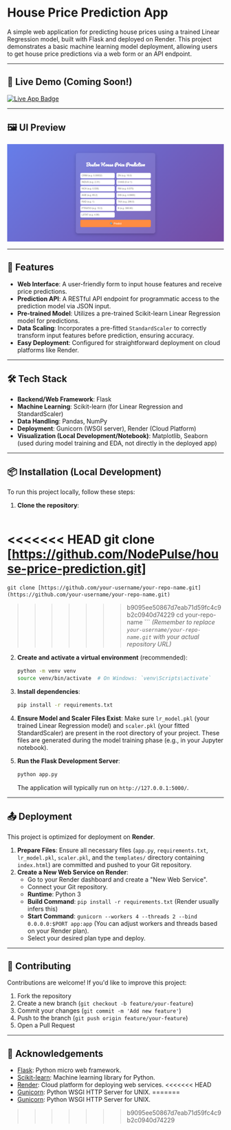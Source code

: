 # House Price Prediction App

A simple web application for predicting house prices using a trained Linear Regression model, built with Flask and deployed on Render. This project demonstrates a basic machine learning model deployment, allowing users to get house price predictions via a web form or an API endpoint.

---

## 🔗 Live Demo (Coming Soon!)

<p>
  <a href="https://house-price-prediction-sx3z.onrender.com/" target="_blank">
    <img src="https://img.shields.io/badge/🚀%20Live%20App-House%20Price%20Predictor-blueviolet?style=for-the-badge&logo=render&logoColor=white" alt="Live App Badge" />
  </a>
</p>

---

## 🖼️ UI Preview


![UI Preview Placeholder](./public/ui-preview.png)

---

## 🚀 Features

-   **Web Interface**: A user-friendly form to input house features and receive price predictions.
-   **Prediction API**: A RESTful API endpoint for programmatic access to the prediction model via JSON input.
-   **Pre-trained Model**: Utilizes a pre-trained Scikit-learn Linear Regression model for predictions.
-   **Data Scaling**: Incorporates a pre-fitted `StandardScaler` to correctly transform input features before prediction, ensuring accuracy.
-   **Easy Deployment**: Configured for straightforward deployment on cloud platforms like Render.

---

## 🛠️ Tech Stack

-   **Backend/Web Framework**: Flask
-   **Machine Learning**: Scikit-learn (for Linear Regression and StandardScaler)
-   **Data Handling**: Pandas, NumPy
-   **Deployment**: Gunicorn (WSGI server), Render (Cloud Platform)
-   **Visualization (Local Development/Notebook)**: Matplotlib, Seaborn (used during model training and EDA, not directly in the deployed app)

---

## 📦 Installation (Local Development)

To run this project locally, follow these steps:

1.  **Clone the repository**:

    ```bash
<<<<<<< HEAD
    git clone [https://github.com/NodePulse/house-price-prediction.git]
=======
    git clone [https://github.com/your-username/your-repo-name.git](https://github.com/your-username/your-repo-name.git)
>>>>>>> b9095ee50867d7eab71d59fc4c9b2c0940d74229
    cd your-repo-name
    ```
    *(Remember to replace `your-username/your-repo-name.git` with your actual repository URL)*

2.  **Create and activate a virtual environment** (recommended):

    ```bash
    python -m venv venv
    source venv/bin/activate  # On Windows: `venv\Scripts\activate`
    ```

3.  **Install dependencies**:

    ```bash
    pip install -r requirements.txt
    ```

4.  **Ensure Model and Scaler Files Exist**:
    Make sure `lr_model.pkl` (your trained Linear Regression model) and `scaler.pkl` (your fitted StandardScaler) are present in the root directory of your project. These files are generated during the model training phase (e.g., in your Jupyter notebook).

5.  **Run the Flask Development Server**:

    ```bash
    python app.py
    ```
    The application will typically run on `http://127.0.0.1:5000/`.

---

## 📤 Deployment

This project is optimized for deployment on **Render**.

1.  **Prepare Files**: Ensure all necessary files (`app.py`, `requirements.txt`, `lr_model.pkl`, `scaler.pkl`, and the `templates/` directory containing `index.html`) are committed and pushed to your Git repository.
2.  **Create a New Web Service on Render**:
    * Go to your Render dashboard and create a "New Web Service".
    * Connect your Git repository.
    * **Runtime**: Python 3
    * **Build Command**: `pip install -r requirements.txt` (Render usually infers this)
    * **Start Command**: `gunicorn --workers 4 --threads 2 --bind 0.0.0.0:$PORT app:app` (You can adjust workers and threads based on your Render plan).
    * Select your desired plan type and deploy.

---

## 🤝 Contributing

Contributions are welcome! If you'd like to improve this project:

1.  Fork the repository
2.  Create a new branch (`git checkout -b feature/your-feature`)
3.  Commit your changes (`git commit -m 'Add new feature'`)
4.  Push to the branch (`git push origin feature/your-feature`)
5.  Open a Pull Request

---

## 🙌 Acknowledgements

-   [Flask](https://flask.palletsprojects.com/): Python micro web framework.
-   [Scikit-learn](https://scikit-learn.org/): Machine learning library for Python.
-   [Render](https://render.com/): Cloud platform for deploying web services.
<<<<<<< HEAD
-   [Gunicorn](https://gunicorn.org/): Python WSGI HTTP Server for UNIX.
=======
-   [Gunicorn](https://gunicorn.org/): Python WSGI HTTP Server for UNIX.
>>>>>>> b9095ee50867d7eab71d59fc4c9b2c0940d74229
